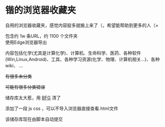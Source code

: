 # 锴的浏览器收藏夹

自用的浏览器收藏夹，感觉内容挺多就搬上来了（，希望能帮助到更多的人（×

包含约 1w 条URL，约 1100 个文件夹  
使用Edge浏览器导出

内容包括化学(尤其是计算化学)、计算机、生命科学、医药、各种软件(Win,Linux,Android)、工具、各种学习资源(化学、物理、计算机相关...)、各种 wiki、 ...


~~有很多未分类~~


~~可能有很多分类错误~~


储存库太大惹，用 [BFG](https://rtyley.github.io/bfg-repo-cleaner/) 清了


添加了一段 js css ，可以不导入浏览器直接查看.html文件


该储存库现在由脚本自动提交
